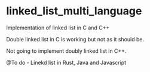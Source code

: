# linked_list_multi_language
Implementation of linked list in C and C++

Double linked list in C is working but not as it should be.

Not going to implement doubly linked list in C++.

@To do - Linekd list in Rust, Java and Javascript
